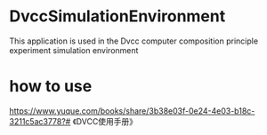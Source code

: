 # DvccSimulationEnvironment
This application is used in the Dvcc computer composition principle experiment simulation environment

# how to use
https://www.yuque.com/books/share/3b38e03f-0e24-4e03-b18c-3211c5ac3778?# 《DVCC使用手册》
